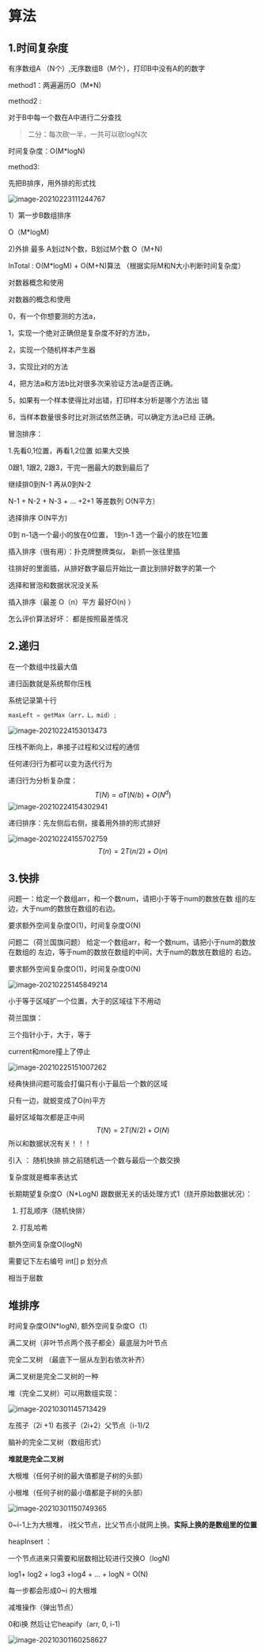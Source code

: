 # 算法

## 1.时间复杂度

有序数组A （N个）,无序数组B（M个），打印B中没有A的的数字

method1：两遍遍历O（M*N)

method2 :

对于B中每一个数在A中进行二分查找

> 二分：每次砍一半，一共可以砍logN次

时间复杂度：O(M*logN) 

method3: 

先把B排序，用外排的形式找

<img src="image-20210223111244767.png" alt="image-20210223111244767"  />

1）第一步B数组排序

O（M*logM)

2)外排 最多 A划过N个数，B划过M个数 O（M+N)

InTotal :    O(M*logM) + O(M+N)算法   （根据实际M和N大小判断时间复杂度） 





对数器概念和使用

对数器的概念和使用 

0，有一个你想要测的方法a， 

1，实现一个绝对正确但是复杂度不好的方法b， 

2，实现一个随机样本产生器 

3，实现比对的方法 

4，把方法a和方法b比对很多次来验证方法a是否正确。 

5，如果有一个样本使得比对出错，打印样本分析是哪个方法出 错 

6，当样本数量很多时比对测试依然正确，可以确定方法a已经 正确。



冒泡排序：

1.先看0,1位置，再看1,2位置 如果大交换

0跟1, 1跟2,   2跟3，干完一圈最大的数到最后了

继续排0到N-1 再从0到N-2

N-1 + N-2 + N-3 + ... +2+1 等差数列 O(N平方）



选择排序 O(N平方)

0到 n-1选一个最小的放在0位置， 1到n-1 选一个最小的放在1位置



插入排序（很有用）：扑克牌整牌类似， 新抓一张往里插

往排好的里面插，从排好数字最后开始比一直比到排好数字的第一个



选择和冒泡和数据状况没关系

插入排序（最差 O（n）平方   最好O(n)    ）

怎么评价算法好坏：  都是按照最差情况

## 2.递归

在一个数组中找最大值

递归函数就是系统帮你压栈

系统记录第十行

```java
maxLeft = getMax（arr，L，mid）;
```

![image-20210224153013473](image-20210224153013473.png)

压栈不断向上，串接子过程和父过程的通信

任何递归行为都可以变为迭代行为

递归行为分析复杂度：
$$
T(N) = aT(N/b) +O(N^d)
$$
![image-20210224154302941](image-20210224154302941.png)

递归排序：先左侧后右侧，接着用外排的形式排好

![image-20210224155702759](image-20210224155702759.png)
$$
T(n) = 2T(n/2) + O(n)
$$

## 3.快排

问题一：给定一个数组arr，和一个数num，请把小于等于num的数放在数 组的左边，大于num的数放在数组的右边。

 要求额外空间复杂度O(1)，时间复杂度O(N) 

问题二（荷兰国旗问题） 给定一个数组arr，和一个数num，请把小于num的数放在数组的 左边，等于num的数放在数组的中间，大于num的数放在数组的 右边。

 要求额外空间复杂度O(1)，时间复杂度O(N)

![image-20210225145849214](image-20210225145849214.png)

小于等于区域扩一个位置，大于的区域往下不用动

荷兰国旗：

三个指针小于，大于，等于

current和more撞上了停止

![image-20210225151007262](image-20210225151007262.png)



经典快排问题可能会打偏只有小于最后一个数的区域

只有一边，就蜕变成了O(n)平方

最好区域每次都是正中间
$$
T(N) = 2T(N/2) + O(N)
$$
所以和数据状况有关！！！

引入 ：    随机快排 排之前随机选一个数与最后一个数交换

复杂度就是概率表达式

长期期望复杂度O（N*LogN)
跟数据无关的话处理方式1（绕开原始数据状况）：

1. 打乱顺序（随机快排）

2. 打乱哈希

额外空间复杂度O(logN) 

需要记下左右编号 int[] p 划分点

相当于层数

## 堆排序

时间复杂度O(N*logN), 额外空间复杂度O（1）

满二叉树（非叶节点两个孩子都全）最底层为叶节点

完全二叉树 （最底下一层从左到右依次补齐）

满二叉树是完全二叉树的一种

堆（完全二叉树）可以用数组实现：

![image-20210301145713429](image-20210301145713429.png)

左孩子（2i +1)  右孩子（2i+2）父节点（i-1)/2

脑补的完全二叉树（数组形式）

**堆就是完全二叉树**

大根堆（任何子树的最大值都是子树的头部）

小根堆（任何子树的最小值都是子树的头部）

![image-20210301150749365](image-20210301150749365.png)

0~i-1上为大根堆， i找父节点，比父节点小就网上换。**实际上换的是数组里的位置**

heapInsert ：

一个节点进来只需要和层数相比较进行交换O（logN)

log1+ log2 + log3 +log4 + ... + logN = O(N)

每一步都会形成0~i 的大根堆

减堆操作（弹出节点）

 0和i换    然后让它heapify（arr, 0, i-1)

![image-20210301160258627](image-20210301160258627.png)

